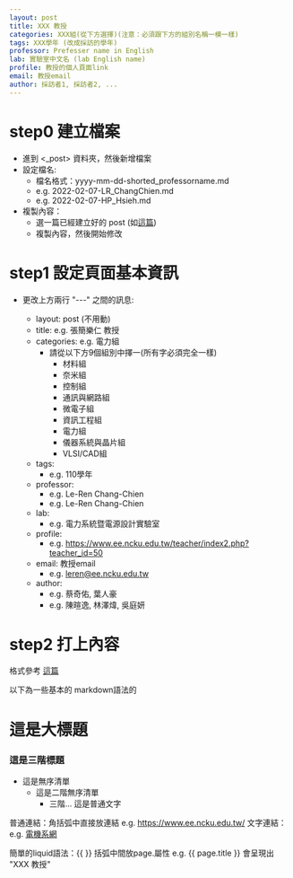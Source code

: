 ```yaml
---
layout: post
title: XXX 教授
categories: XXX組(從下方選擇)(注意：必須跟下方的組別名稱一模一樣)
tags: XXX學年 (改成採訪的學年)
professor: Prefesser name in English
lab: 實驗室中文名 (lab English name)
profile: 教授的個人頁面link
email: 教授email
author: 採訪者1, 採訪者2, ...
---
```


# step0 建立檔案
- 進到 <_post> 資料夾，然後新增檔案
- 設定檔名: 
    - 檔名格式：yyyy-mm-dd-shorted_professorname.md
    - e.g. 2022-02-07-LR_ChangChien.md
    - e.g. 2022-02-07-HP_Hsieh.md
- 複製內容：
    - 選一篇已經建立好的 post (如[這篇](https://github.com/Chill-97068/test3/blob/bf7dd5b22212c13cac3e8f89129db9a9e91c02cb/_posts/2021-12-23-LR_ChangChien.md))
    - 複製內容，然後開始修改

# step1 設定頁面基本資訊
- 更改上方兩行 "---" 之間的訊息:

    - layout: post (不用動)
    - title: e.g. 張簡樂仁 教授
    - categories: e.g. 電力組 
        - 請從以下方9個組別中擇一(所有字必須完全一樣)
            - 材料組
            - 奈米組
            - 控制組
            - 通訊與網路組
            - 微電子組
            - 資訊工程組
            - 電力組
            - 儀器系統與晶片組
            - VLSI/CAD組
    - tags: 
        - e.g. 110學年
    - professor: 
        - e.g. Le-Ren Chang-Chien
        - e.g. Le-Ren Chang-Chien
    - lab:
        - e.g. 電力系統暨電源設計實驗室 
    - profile: 
        - e.g. https://www.ee.ncku.edu.tw/teacher/index2.php?teacher_id=50
    - email: 教授email
        - e.g. leren@ee.ncku.edu.tw
    - author: 
        - e.g. 蔡奇佑, 葉人豪
        - e.g. 陳暄逸, 林澤煒, 吳庭妍

# step2 打上內容

格式參考 [這篇](https://github.com/Chill-97068/test3/blob/bf7dd5b22212c13cac3e8f89129db9a9e91c02cb/_posts/2021-12-23-LR_ChangChien.md) 

以下為一些基本的 markdown語法的

# 這是大標題
### 這是三階標題
- 這是無序清單
    - 這是二階無序清單
        - 三階...
這是普通文字

普通連結：角括弧中直接放連結
e.g. <https://www.ee.ncku.edu.tw/>
文字連結：
e.g. [電機系網](https://www.ee.ncku.edu.tw/)

簡單的liquid語法：{{ }} 括弧中間放page.屬性
e.g. {{ page.title }} 會呈現出 "XXX 教授"


